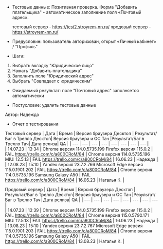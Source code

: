 * Тестовые данные: Позитивная проверка. Форма "Добавить плательщика" - автоматическое заполнение поля «Почтовый адрес».

	тестовый сервер - https://test2.stroyrem-nn.ru/   продовый сервер - https://stroyrem-nn.ru/

* Предусловие: пользователь авторизован, открыт «Личный кабинет» / "Профиль"

* Шаги:
1.	Выбрать вкладку "Юридическое лицо"
2.  Нажать "Добавить плательщика"
3.  Заполнить поле "Юридический адрес"
4.  Выбрать "Совпадает с юридическим"

* Ожидаемый результат: поле "Почтовый адрес" заполняется автоматически

* Постусловие: удалить тестовые данные

Автор: Надежда

* Отчет о тестировании
  
Тестовый сервер
| Дата | Время | Версия браузера Десктоп | Результат/Баг в Трелло Десктоп|  Версия браузера и ОС Тач |Результат/Баг в Трелло Тач| Дата релиза| QA  |
| --- | --- | --- | --- |  --- | --- | --- | --- |   
| 14.07.23 | 13:34 | Chrome версия 114.0.5735.199 Firefox версия 115.0.2 | FAIL https://trello.com/c/a800CRoM/84 | Chrome версия 114.0.5735.196 MIUI 12.5.13 | FAIL https://trello.com/c/a800CRoM/84 | 16.06.23 | Надежда |
| 12.08.23 | 15:10 | Yandex версия 23.7.2.766  Microsoft Edge версия 115.0.1901.202 | FAIL https://trello.com/c/a800CRoM/84 | Chrome версия 114.0.5735.196 Samsung Galaxy A50 | FAIL https://trello.com/c/a800CRoM/84 | 16.06.23 | Наталья К. |
  

Продовый сервер
| Дата | Время | Версия браузера Десктоп | Результат/Баг в Трелло Десктоп|  Версия браузера и ОС Тач |Результат/Баг в Трелло Тач| Дата релиза| QA |
| --- | --- | --- | --- |  --- | --- | --- | --- |   
| 14.07.23 | 13:39 | Chrome версия 114.0.5735.199 Firefox версия 115.0.2 | FAIL https://trello.com/c/a800CRoM/84 | Chrome версия 115.0.5790.171 MIUI 12.5.13 | FAIL https://trello.com/c/a800CRoM/84 | 16.06.23 | Надежда |
| 13.08.23 | 15:10 | Yandex версия 23.7.2.767  Microsoft Edge версия 115.0.1901.203 | FAIL https://trello.com/c/a800CRoM/84 | Chrome версия 114.0.5735.196 Samsung Galaxy A50 | FAIL https://trello.com/c/a800CRoM/84 | 13.08.23 | Наталья К. |  